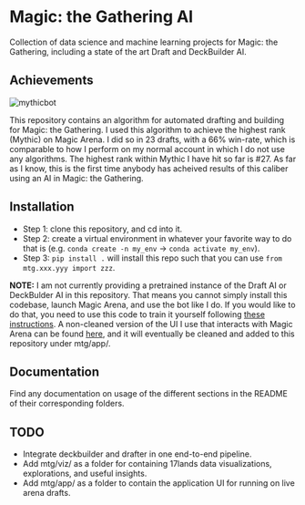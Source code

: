 # Magic: the Gathering AI

Collection of data science and machine learning projects for Magic: the Gathering, including a state of the art Draft and DeckBuilder AI.

## Achievements

![mythicbot](https://user-images.githubusercontent.com/2286292/149001531-9c983259-4ac6-4ed3-b54a-b0705fb57124.PNG)

This repository contains an algorithm for automated drafting and building for Magic: the Gathering. I used this algorithm to achieve the highest rank (Mythic) on Magic Arena. I did so in 23 drafts, with a 66% win-rate, which is comparable to how I perform on my normal account in which I do not use any algorithms. The highest rank within Mythic I have hit so far is #27. As far as I know, this is the first time anybody has acheived results of this caliber using an AI in Magic: the Gathering.

## Installation

- Step 1: clone this repository, and cd into it.
- Step 2: create a virtual environment in whatever your favorite way to do that is (e.g. `conda create -n my_env` -> `conda activate my_env`).
- Step 3: `pip install .` will install this repo such that you can use `from mtg.xxx.yyy import zzz`.

**NOTE:** I am not currently providing a pretrained instance of the Draft AI or DeckBulder AI in this repository. That means you cannot simply install this codebase, launch Magic Arena, and use the bot like I do. If you would like to do that, you need to use this code to train it yourself following [these instructions](mtg/scripts). A non-cleaned version of the UI I use that interacts with Magic Arena can be found [here](https://github.com/RyanSaxe/MTGA_Draft_17Lands), and it will eventually be cleaned and added to this repository under mtg/app/.

## Documentation

Find any documentation on usage of the different sections in the README of their corresponding folders.

## TODO

- Integrate deckbuilder and drafter in one end-to-end pipeline.
- Add mtg/viz/ as a folder for containing 17lands data visualizations, explorations, and useful insights.
- Add mtg/app/ as a folder to contain the application UI for running on live arena drafts.
